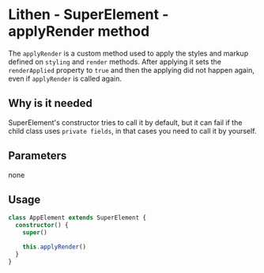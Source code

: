 # Lithen - SuperElement - applyRender method

The `applyRender` is a custom method used to apply the styles and markup defined on `styling` and `render` methods. After applying it sets the `renderApplied` property to `true` and then the
applying did not happen again, even if `applyRender` is called again.

## Why is it needed
SuperElement's constructor tries to call it by default, but it can fail if the child class uses
`private fields`, in that cases you need to call it by yourself.

## Parameters
none

## Usage
```ts
class AppElement extends SuperElement {
  constructor() {
    super()

    this.applyRender()
  }
}
```

